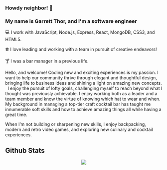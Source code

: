 ### Howdy neighbor! 👋

<h3>My name is Garrett Thor, and I'm a software engineer</h3>

💻 I work with JavaScript, Node.js, Express, React, MongoDB, CSS3, and HTML5.

⚽️ I love leading and working with a team in pursuit of creative endeavors!

🍸 I was a bar manager in a previous life.

Hello, and welcome!  Coding new and exciting experiences is my passion. I want to help our community thrive through elegant and thoughtful design, bringing life to business ideas and shining a light on amazing new concepts.
 
I enjoy the pursuit of lofty goals, challenging myself to reach beyond what I thought was previously achievable. I enjoy working both as a leader and a team member and know the virtue of knowing which hat to wear and when. My background in managing a top-tier craft cocktail bar has taught me innumerable soft skills and how to achieve amazing things all while having a great time.

When I’m not building or sharpening new skills, I enjoy backpacking, modern and retro video games, and exploring new culinary and cocktail experiences.


## Github Stats

<div align="center"><img src="https://github-readme-stats.vercel.app/api?username=garrettthor&show_icons=true&count_private=true&hide_border=true" align="center" /></div>




<!--
**garrettthor/garrettthor** is a ✨ _special_ ✨ repository because its `README.md` (this file) appears on your GitHub profile.

Here are some ideas to get you started:

- 🔭 I’m currently working on ...
- 🌱 I’m currently learning ...
- 👯 I’m looking to collaborate on ...
- 🤔 I’m looking for help with ...
- 💬 Ask me about ...
- 📫 How to reach me: ...
- 😄 Pronouns: ...
- ⚡ Fun fact: ...
-->
